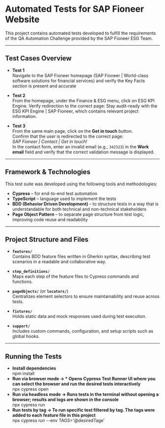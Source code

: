 # Automated Tests for SAP Fioneer Website

This project contains automated tests developed to fulfill the requirements of the QA Automation Challenge provided by the SAP Fioneer ESG Team.

---

## Test Cases Overview

- **Test 1**  
  Navigate to the SAP Fioneer homepage (SAP Fioneer | World-class software solutions for financial services) and verify the Key Facts section is present and accurate

- **Test 2**  
  From the homepage, under the Finance & ESG menu, click on ESG KPI Engine.
  Verify redirection to the correct page:
  Stay audit-ready with the ESG KPI Engine | SAP Fioneer, which contains relevant project information.


- **Test 3**  
  From the same main page, click on the **Get in touch** button.  
  Confirm that the user is redirected to the correct page:  
  _SAP Fioneer | Contact | Get in touch!_  
  In the contact form, enter an invalid email (e.g., `342323`) in the **Work email** field and verify that the correct validation message is displayed.

---

## Framework & Technologies

This test suite was developed using the following tools and methodologies:

- **Cypress** – for end-to-end test automation  
- **TypeScript** – language used to implement the tests  
- **BDD (Behavior Driven Development)** – to structure tests in a way that is understandable for both technical and non-technical stakeholders  
- **Page Object Pattern** – to separate page structure from test logic, improving code reuse and readability

---

## Project Structure and Files

- **`features/`**  
  Contains BDD feature files written in Gherkin syntax, describing test scenarios in a readable and collaborative way.

- **`step_definitions/`**  
  Maps each step of the feature files to Cypress commands and functions.

- **`pageObjects/`** (or **`locators/`**)  
  Centralizes element selectors to ensure maintainability and reuse across tests.

- **`fixtures/`**  
  Holds static data and mock responses used during test execution.

- **`support/`**  
  Includes custom commands, configuration, and setup scripts such as global hooks.

---

## Running the Tests

- **Install dependencies**  
    npm install
 - **Run via browser mode -> * Opens Cypress Test Runner UI where you can select the browser and run the desired tests interactively**  
    npx cypress open
 - **Run via headless mode -> Runs tests in the terminal without opening a browser; results and logs are shown in the console**  
    npx cypress run
 - **Run tests by tag -> To run specific test filtered by tag. The tags were added to each feature file in this project**  
    npx cypress run --env TAGS='@desiredTage'
